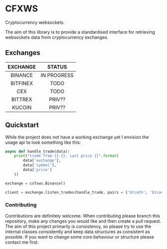 # CFXWS
Cryptocurrency websockets.

The aim of this library is to provide a standardised interface for retrieving websockets data from cryptocurrency exchanges.

## Exchanges

|EXCHANGE|STATUS|
|:-:|:-:|
|BINANCE|IN PROGRESS|
|BITFINEX|TODO|
|CEX|TODO|
|BITTREX|PRIV??|
|KUCOIN|PRIV??|

## Quickstart

While the project does not have a working exchange yet I envision the usage api to look something like this:

```python
async def handle_trade(data):
    print("trade from {}-{}. Last price {}".format(
        data['exchange'],
        data['symbol'],
        data['price']
    ))

exchange = csfxws.Binance()

client = exchange.listen_trades(handle_trade, pairs = ['btceth', 'btcada', 'usdtbtc'])
```

### Contributing
Contributions are definitely welcome. When contributing please branch this repository, make any changes you would like and then create a pull request.
The aim of this project primarily is consistency, so please try to use the internal classes consistently and keep data structures as consistent as possible.
If you want to change some core behaviour or structure please contact me first.
